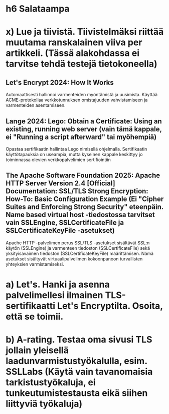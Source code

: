 # h6 Salataampa
# x) Lue ja tiivistä. Tiivistelmäksi riittää muutama ranskalainen viiva per artikkeli. (Tässä alakohdassa ei tarvitse tehdä testejä tietokoneella)

## Let's Encrypt 2024: How It Works
Automaattisesti hallinnoi varmenteiden myöntämistä ja uusimista.
Käyttää ACME-protokollaa verkkotunnuksen omistajuuden vahvistamiseen ja varmenteiden asentamiseen.

## Lange 2024: Lego: Obtain a Certificate: Using an existing, running web server (vain tämä kappale, ei "Running a script afterward" tai myöhempiä)
Opastaa sertifikaatin hallintaa Lego nimisellä ohjelmalla.
Sertifikaatin käyttötapauksia on useampia, mutta kyseinen kappale keskittyy jo toiminnassa olevien verkkopalvelimien sertifiointiin

## The Apache Software Foundation 2025: Apache HTTP Server Version 2.4 [Official] Documentation: SSL/TLS Strong Encryption: How-To: Basic Configuration Example (Ei "Cipher Suites and Enforcing Strong Security" eteenpäin. Name based virtual host -tiedostossa tarvitset vain SSLEngine, SSLCertificateFile ja SSLCertificateKeyFile -asetukset)
Apache HTTP -palvelimen perus SSL/TLS -asetukset sisältävät SSL:n käytön (SSLEngine) ja varmenteen tiedoston (SSLCertificateFile) sekä yksityisavaimen tiedoston (SSLCertificateKeyFile) määrittämisen.
Nämä asetukset sisältyvät virtuaalipalvelimen kokoonpanoon turvallisten yhteyksien varmistamiseksi.

# a) Let's. Hanki ja asenna palvelimellesi ilmainen TLS-sertifikaatti Let's Encryptilta. Osoita, että se toimii. 


# b) A-rating. Testaa oma sivusi TLS jollain yleisellä laadunvarmistustyökalulla, esim. SSLLabs (Käytä vain tavanomaisia tarkistustyökaluja, ei tunkeutumistestausta eikä siihen liittyviä työkaluja)
